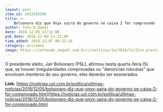```yaml
---
layout: post
item_id: 2412345580
title: >-
    Bolsonaro diz que Onyx sairá do governo se caixa 2 for comprovado
author: Tatu D'Oquei
date: 2018-12-05 13:32:00
pub_date: 2018-12-05 13:32:00
time_added: 2018-12-07 00:22:18
category: avisamos
image: https://conteudo.imguol.com.br/c/noticias/1a/2018/11/22/o-presidente-eleito-jair-bolsonaro-psl-disse-que-filho-dificilmente-sera-ministro-e-que-a-tendencia-e-o-assunto-morrer-1542887069062_v2_615x300.jpg
---
```


O presidente eleito, Jair Bolsonaro (PSL), afirmou nesta quarta-feira (5) que, se houver irregularidades comprovadas ou "denúncias robustas" que envolvam membros do seu governo, eles deverão ser exonerados.

**Link:** [https://noticias.uol.com.br/politica/ultimas-noticias/2018/12/05/bolsonaro-diz-que-onyx-saira-do-governo-se-caixa-2-for-comprovado.htm](https://noticias.uol.com.br/politica/ultimas-noticias/2018/12/05/bolsonaro-diz-que-onyx-saira-do-governo-se-caixa-2-for-comprovado.htm)


